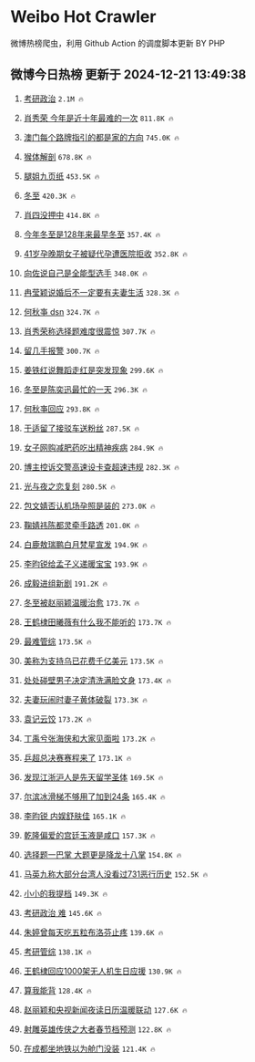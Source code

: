 # Weibo Hot Crawler 



微博热榜爬虫，利用 Github Action 的调度脚本更新 BY PHP 


## 微博今日热榜 更新于 2024-12-21 13:49:38 
1. [考研政治](https://s.weibo.com/weibo?q=%E8%80%83%E7%A0%94%E6%94%BF%E6%B2%BB&t=31&band_rank=1&Refer=top) `2.1M 🔥` 

1. [肖秀荣 今年是近十年最难的一次](https://s.weibo.com/weibo?q=%E8%82%96%E7%A7%80%E8%8D%A3%20%E4%BB%8A%E5%B9%B4%E6%98%AF%E8%BF%91%E5%8D%81%E5%B9%B4%E6%9C%80%E9%9A%BE%E7%9A%84%E4%B8%80%E6%AC%A1&t=31&band_rank=2&Refer=top) `811.8K 🔥` 

1. [澳门每个路牌指引的都是家的方向](https://s.weibo.com/weibo?q=%23%E6%BE%B3%E9%97%A8%E6%AF%8F%E4%B8%AA%E8%B7%AF%E7%89%8C%E6%8C%87%E5%BC%95%E7%9A%84%E9%83%BD%E6%98%AF%E5%AE%B6%E7%9A%84%E6%96%B9%E5%90%91%23&t=31&band_rank=3&Refer=top) `745.0K 🔥` 

1. [猴体解剖](https://s.weibo.com/weibo?q=%E7%8C%B4%E4%BD%93%E8%A7%A3%E5%89%96&t=31&band_rank=4&Refer=top) `678.8K 🔥` 

1. [腿姐九页纸](https://s.weibo.com/weibo?q=%E8%85%BF%E5%A7%90%E4%B9%9D%E9%A1%B5%E7%BA%B8&t=31&band_rank=5&Refer=top) `453.5K 🔥` 

1. [冬至](https://s.weibo.com/weibo?q=%E5%86%AC%E8%87%B3&t=31&band_rank=6&Refer=top) `420.3K 🔥` 

1. [肖四没押中](https://s.weibo.com/weibo?q=%23%E8%82%96%E5%9B%9B%E6%B2%A1%E6%8A%BC%E4%B8%AD%23&t=31&band_rank=7&Refer=top) `414.8K 🔥` 

1. [今年冬至是128年来最早冬至](https://s.weibo.com/weibo?q=%23%E4%BB%8A%E5%B9%B4%E5%86%AC%E8%87%B3%E6%98%AF128%E5%B9%B4%E6%9D%A5%E6%9C%80%E6%97%A9%E5%86%AC%E8%87%B3%23&t=31&band_rank=8&Refer=top) `357.4K 🔥` 

1. [41岁孕晚期女子被疑代孕遭医院拒收](https://s.weibo.com/weibo?q=%2341%E5%B2%81%E5%AD%95%E6%99%9A%E6%9C%9F%E5%A5%B3%E5%AD%90%E8%A2%AB%E7%96%91%E4%BB%A3%E5%AD%95%E9%81%AD%E5%8C%BB%E9%99%A2%E6%8B%92%E6%94%B6%23&t=31&band_rank=9&Refer=top) `352.8K 🔥` 

1. [向佐说自己是全能型选手](https://s.weibo.com/weibo?q=%23%E5%90%91%E4%BD%90%E8%AF%B4%E8%87%AA%E5%B7%B1%E6%98%AF%E5%85%A8%E8%83%BD%E5%9E%8B%E9%80%89%E6%89%8B%23&t=31&band_rank=10&Refer=top) `348.0K 🔥` 

1. [冉莹颖说婚后不一定要有夫妻生活](https://s.weibo.com/weibo?q=%23%E5%86%89%E8%8E%B9%E9%A2%96%E8%AF%B4%E5%A9%9A%E5%90%8E%E4%B8%8D%E4%B8%80%E5%AE%9A%E8%A6%81%E6%9C%89%E5%A4%AB%E5%A6%BB%E7%94%9F%E6%B4%BB%23&t=31&band_rank=11&Refer=top) `328.3K 🔥` 

1. [何秋亊 dsn](https://s.weibo.com/weibo?q=%E4%BD%95%E7%A7%8B%E4%BA%8A%20dsn&t=31&band_rank=12&Refer=top) `324.7K 🔥` 

1. [肖秀荣称选择题难度很震惊](https://s.weibo.com/weibo?q=%23%E8%82%96%E7%A7%80%E8%8D%A3%E7%A7%B0%E9%80%89%E6%8B%A9%E9%A2%98%E9%9A%BE%E5%BA%A6%E5%BE%88%E9%9C%87%E6%83%8A%23&t=31&band_rank=13&Refer=top) `307.7K 🔥` 

1. [留几手报警](https://s.weibo.com/weibo?q=%23%E7%95%99%E5%87%A0%E6%89%8B%E6%8A%A5%E8%AD%A6%23&t=31&band_rank=14&Refer=top) `300.7K 🔥` 

1. [姜铁红说舞蹈走红是突发现象](https://s.weibo.com/weibo?q=%23%E5%A7%9C%E9%93%81%E7%BA%A2%E8%AF%B4%E8%88%9E%E8%B9%88%E8%B5%B0%E7%BA%A2%E6%98%AF%E7%AA%81%E5%8F%91%E7%8E%B0%E8%B1%A1%23&t=31&band_rank=15&Refer=top) `299.6K 🔥` 

1. [冬至是陈奕迅最忙的一天](https://s.weibo.com/weibo?q=%23%E5%86%AC%E8%87%B3%E6%98%AF%E9%99%88%E5%A5%95%E8%BF%85%E6%9C%80%E5%BF%99%E7%9A%84%E4%B8%80%E5%A4%A9%23&t=31&band_rank=16&Refer=top) `296.3K 🔥` 

1. [何秋亊回应](https://s.weibo.com/weibo?q=%23%E4%BD%95%E7%A7%8B%E4%BA%8A%E5%9B%9E%E5%BA%94%23&t=31&band_rank=17&Refer=top) `293.8K 🔥` 

1. [于适留了接驳车送粉丝](https://s.weibo.com/weibo?q=%23%E4%BA%8E%E9%80%82%E7%95%99%E4%BA%86%E6%8E%A5%E9%A9%B3%E8%BD%A6%E9%80%81%E7%B2%89%E4%B8%9D%23&t=31&band_rank=18&Refer=top) `287.5K 🔥` 

1. [女子网购减肥药吃出精神疾病](https://s.weibo.com/weibo?q=%23%E5%A5%B3%E5%AD%90%E7%BD%91%E8%B4%AD%E5%87%8F%E8%82%A5%E8%8D%AF%E5%90%83%E5%87%BA%E7%B2%BE%E7%A5%9E%E7%96%BE%E7%97%85%23&t=31&band_rank=19&Refer=top) `284.9K 🔥` 

1. [博主控诉交警高速设卡查超速违规](https://s.weibo.com/weibo?q=%23%E5%8D%9A%E4%B8%BB%E6%8E%A7%E8%AF%89%E4%BA%A4%E8%AD%A6%E9%AB%98%E9%80%9F%E8%AE%BE%E5%8D%A1%E6%9F%A5%E8%B6%85%E9%80%9F%E8%BF%9D%E8%A7%84%23&t=31&band_rank=20&Refer=top) `282.3K 🔥` 

1. [光与夜之恋复刻](https://s.weibo.com/weibo?q=%E5%85%89%E4%B8%8E%E5%A4%9C%E4%B9%8B%E6%81%8B%E5%A4%8D%E5%88%BB&t=31&band_rank=21&Refer=top) `280.5K 🔥` 

1. [包文婧否认机场孕照是装的](https://s.weibo.com/weibo?q=%23%E5%8C%85%E6%96%87%E5%A9%A7%E5%90%A6%E8%AE%A4%E6%9C%BA%E5%9C%BA%E5%AD%95%E7%85%A7%E6%98%AF%E8%A3%85%E7%9A%84%23&t=31&band_rank=22&Refer=top) `273.0K 🔥` 

1. [鞠婧祎陈都灵牵手路透](https://s.weibo.com/weibo?q=%23%E9%9E%A0%E5%A9%A7%E7%A5%8E%E9%99%88%E9%83%BD%E7%81%B5%E7%89%B5%E6%89%8B%E8%B7%AF%E9%80%8F%23&t=31&band_rank=23&Refer=top) `201.0K 🔥` 

1. [白鹿敖瑞鹏白月梵星宣发](https://s.weibo.com/weibo?q=%23%E7%99%BD%E9%B9%BF%E6%95%96%E7%91%9E%E9%B9%8F%E7%99%BD%E6%9C%88%E6%A2%B5%E6%98%9F%E5%AE%A3%E5%8F%91%23&t=31&band_rank=24&Refer=top) `194.9K 🔥` 

1. [李昀锐给孟子义递暖宝宝](https://s.weibo.com/weibo?q=%23%E6%9D%8E%E6%98%80%E9%94%90%E7%BB%99%E5%AD%9F%E5%AD%90%E4%B9%89%E9%80%92%E6%9A%96%E5%AE%9D%E5%AE%9D%23&t=31&band_rank=25&Refer=top) `193.9K 🔥` 

1. [成毅进组新剧](https://s.weibo.com/weibo?q=%23%E6%88%90%E6%AF%85%E8%BF%9B%E7%BB%84%E6%96%B0%E5%89%A7%23&t=31&band_rank=26&Refer=top) `191.2K 🔥` 

1. [冬至被赵丽颖温暖治愈](https://s.weibo.com/weibo?q=%23%E5%86%AC%E8%87%B3%E8%A2%AB%E8%B5%B5%E4%B8%BD%E9%A2%96%E6%B8%A9%E6%9A%96%E6%B2%BB%E6%84%88%23&t=31&band_rank=27&Refer=top) `173.7K 🔥` 

1. [王鹤棣田曦薇有什么我不能听的](https://s.weibo.com/weibo?q=%E7%8E%8B%E9%B9%A4%E6%A3%A3%E7%94%B0%E6%9B%A6%E8%96%87%E6%9C%89%E4%BB%80%E4%B9%88%E6%88%91%E4%B8%8D%E8%83%BD%E5%90%AC%E7%9A%84&t=31&band_rank=28&Refer=top) `173.7K 🔥` 

1. [最难管综](https://s.weibo.com/weibo?q=%E6%9C%80%E9%9A%BE%E7%AE%A1%E7%BB%BC&t=31&band_rank=29&Refer=top) `173.5K 🔥` 

1. [美称为支持乌已花费千亿美元](https://s.weibo.com/weibo?q=%23%E7%BE%8E%E7%A7%B0%E4%B8%BA%E6%94%AF%E6%8C%81%E4%B9%8C%E5%B7%B2%E8%8A%B1%E8%B4%B9%E5%8D%83%E4%BA%BF%E7%BE%8E%E5%85%83%23&t=31&band_rank=30&Refer=top) `173.5K 🔥` 

1. [处处碰壁男子决定清洗满脸文身](https://s.weibo.com/weibo?q=%23%E5%A4%84%E5%A4%84%E7%A2%B0%E5%A3%81%E7%94%B7%E5%AD%90%E5%86%B3%E5%AE%9A%E6%B8%85%E6%B4%97%E6%BB%A1%E8%84%B8%E6%96%87%E8%BA%AB%23&t=31&band_rank=31&Refer=top) `173.4K 🔥` 

1. [夫妻玩闹时妻子黄体破裂](https://s.weibo.com/weibo?q=%23%E5%A4%AB%E5%A6%BB%E7%8E%A9%E9%97%B9%E6%97%B6%E5%A6%BB%E5%AD%90%E9%BB%84%E4%BD%93%E7%A0%B4%E8%A3%82%23&t=31&band_rank=32&Refer=top) `173.3K 🔥` 

1. [袁记云饺](https://s.weibo.com/weibo?q=%E8%A2%81%E8%AE%B0%E4%BA%91%E9%A5%BA&t=31&band_rank=33&Refer=top) `173.2K 🔥` 

1. [丁禹兮张海侠和大家见面啦](https://s.weibo.com/weibo?q=%23%E4%B8%81%E7%A6%B9%E5%85%AE%E5%BC%A0%E6%B5%B7%E4%BE%A0%E5%92%8C%E5%A4%A7%E5%AE%B6%E8%A7%81%E9%9D%A2%E5%95%A6%23&t=31&band_rank=34&Refer=top) `173.2K 🔥` 

1. [乒超总决赛赛程来了](https://s.weibo.com/weibo?q=%23%E4%B9%92%E8%B6%85%E6%80%BB%E5%86%B3%E8%B5%9B%E8%B5%9B%E7%A8%8B%E6%9D%A5%E4%BA%86%23&t=31&band_rank=35&Refer=top) `173.1K 🔥` 

1. [发现江浙沪人是先天留学圣体](https://s.weibo.com/weibo?q=%23%E5%8F%91%E7%8E%B0%E6%B1%9F%E6%B5%99%E6%B2%AA%E4%BA%BA%E6%98%AF%E5%85%88%E5%A4%A9%E7%95%99%E5%AD%A6%E5%9C%A3%E4%BD%93%23&t=31&band_rank=36&Refer=top) `169.5K 🔥` 

1. [尔滨冰滑梯不够用了加到24条](https://s.weibo.com/weibo?q=%23%E5%B0%94%E6%BB%A8%E5%86%B0%E6%BB%91%E6%A2%AF%E4%B8%8D%E5%A4%9F%E7%94%A8%E4%BA%86%E5%8A%A0%E5%88%B024%E6%9D%A1%23&t=31&band_rank=37&Refer=top) `165.4K 🔥` 

1. [李昀锐 内娱舒肤佳](https://s.weibo.com/weibo?q=%E6%9D%8E%E6%98%80%E9%94%90%20%E5%86%85%E5%A8%B1%E8%88%92%E8%82%A4%E4%BD%B3&t=31&band_rank=38&Refer=top) `165.1K 🔥` 

1. [乾隆偏爱的宫廷玉液是咸口](https://s.weibo.com/weibo?q=%23%E4%B9%BE%E9%9A%86%E5%81%8F%E7%88%B1%E7%9A%84%E5%AE%AB%E5%BB%B7%E7%8E%89%E6%B6%B2%E6%98%AF%E5%92%B8%E5%8F%A3%23&t=31&band_rank=39&Refer=top) `157.3K 🔥` 

1. [选择题一巴掌 大题更是降龙十八掌](https://s.weibo.com/weibo?q=%E9%80%89%E6%8B%A9%E9%A2%98%E4%B8%80%E5%B7%B4%E6%8E%8C%20%E5%A4%A7%E9%A2%98%E6%9B%B4%E6%98%AF%E9%99%8D%E9%BE%99%E5%8D%81%E5%85%AB%E6%8E%8C&t=31&band_rank=40&Refer=top) `154.8K 🔥` 

1. [马英九称大部分台湾人没看过731恶行历史](https://s.weibo.com/weibo?q=%23%E9%A9%AC%E8%8B%B1%E4%B9%9D%E7%A7%B0%E5%A4%A7%E9%83%A8%E5%88%86%E5%8F%B0%E6%B9%BE%E4%BA%BA%E6%B2%A1%E7%9C%8B%E8%BF%87731%E6%81%B6%E8%A1%8C%E5%8E%86%E5%8F%B2%23&t=31&band_rank=41&Refer=top) `152.5K 🔥` 

1. [小小的我提档](https://s.weibo.com/weibo?q=%E5%B0%8F%E5%B0%8F%E7%9A%84%E6%88%91%E6%8F%90%E6%A1%A3&t=31&band_rank=42&Refer=top) `149.3K 🔥` 

1. [考研政治 难](https://s.weibo.com/weibo?q=%E8%80%83%E7%A0%94%E6%94%BF%E6%B2%BB%20%E9%9A%BE&t=31&band_rank=43&Refer=top) `145.6K 🔥` 

1. [朱婷曾每天吃五粒布洛芬止疼](https://s.weibo.com/weibo?q=%23%E6%9C%B1%E5%A9%B7%E6%9B%BE%E6%AF%8F%E5%A4%A9%E5%90%83%E4%BA%94%E7%B2%92%E5%B8%83%E6%B4%9B%E8%8A%AC%E6%AD%A2%E7%96%BC%23&t=31&band_rank=44&Refer=top) `139.6K 🔥` 

1. [考研管综](https://s.weibo.com/weibo?q=%E8%80%83%E7%A0%94%E7%AE%A1%E7%BB%BC&t=31&band_rank=45&Refer=top) `138.1K 🔥` 

1. [王鹤棣回应1000架无人机生日应援](https://s.weibo.com/weibo?q=%23%E7%8E%8B%E9%B9%A4%E6%A3%A3%E5%9B%9E%E5%BA%941000%E6%9E%B6%E6%97%A0%E4%BA%BA%E6%9C%BA%E7%94%9F%E6%97%A5%E5%BA%94%E6%8F%B4%23&t=31&band_rank=46&Refer=top) `130.9K 🔥` 

1. [算我能背](https://s.weibo.com/weibo?q=%E7%AE%97%E6%88%91%E8%83%BD%E8%83%8C&t=31&band_rank=47&Refer=top) `128.4K 🔥` 

1. [赵丽颖和央视新闻夜读日历温暖联动](https://s.weibo.com/weibo?q=%E8%B5%B5%E4%B8%BD%E9%A2%96%E5%92%8C%E5%A4%AE%E8%A7%86%E6%96%B0%E9%97%BB%E5%A4%9C%E8%AF%BB%E6%97%A5%E5%8E%86%E6%B8%A9%E6%9A%96%E8%81%94%E5%8A%A8&t=31&band_rank=48&Refer=top) `127.6K 🔥` 

1. [射雕英雄传侠之大者春节档预测](https://s.weibo.com/weibo?q=%23%E5%B0%84%E9%9B%95%E8%8B%B1%E9%9B%84%E4%BC%A0%E4%BE%A0%E4%B9%8B%E5%A4%A7%E8%80%85%E6%98%A5%E8%8A%82%E6%A1%A3%E9%A2%84%E6%B5%8B%23&t=31&band_rank=49&Refer=top) `122.8K 🔥` 

1. [在成都坐地铁以为舱门没装](https://s.weibo.com/weibo?q=%23%E5%9C%A8%E6%88%90%E9%83%BD%E5%9D%90%E5%9C%B0%E9%93%81%E4%BB%A5%E4%B8%BA%E8%88%B1%E9%97%A8%E6%B2%A1%E8%A3%85%23&t=31&band_rank=50&Refer=top) `121.4K 🔥` 

